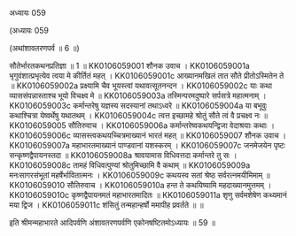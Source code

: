 अध्यायः 059

(अध्यायः 059

(अथांशावतरणपर्व ॥ 6 ॥)

सौतेर्भारतकथनप्रतिज्ञा ॥ 1 ॥
KK0106059001	शौनक उवाच ।
KK0106059001a	भृगुवंशात्प्रभृत्येव त्वया मे कीर्तितं महत् ।
KK0106059001c	आख्यानमखिलं तात सौते प्रीतोऽस्मितेन ते ॥
KK0106059002a	प्रक्ष्यामि चैव भूयस्त्वां यथावत्सूतनन्दन ।
KK0106059002c	याः कथा व्याससंपन्नास्ताश्च भूयो विचक्ष्व मे ॥
KK0106059003a	तस्मिन्परमदुष्पारे सर्पसत्रे महात्मनाम् ।
KK0106059003c	कर्मान्तरेषु यज्ञस्य सदस्यानां तथाऽध्वरे ॥
KK0106059004a	या बभूवुः कथाश्चित्रा येष्वर्थेषु यथातथम् ।
KK0106059004c	त्वत्त इच्छामहे श्रोतुं सौते त्वं वै प्रचक्ष्व नः ॥
KK0106059005	सौतिरुवाच ।
KK0106059006a	कर्मान्तरेष्वकथयन्द्विजा वेदाश्रयाः कथाः ।
KK0106059006c	व्यासस्त्वकथयच्चित्रमाख्यानं भारतं महत् ॥
KK0106059007	शौनक उवाच ।
KK0106059007a	महाभारतमाख्यानं पाण्डवानां यशस्करम् ।
KK0106059007c	जनमेजयेन पृष्टः सन्कृष्णद्वैपायनस्तदा ॥
KK0106059008a	श्रावयामास विधिवत्तदा कर्मान्तरे तु सः ।
KK0106059008c	तामहं विधिवत्पुण्यां श्रोतुमिच्छामि वै कथाम् ॥
KK0106059009a	मनःसागरसंभूतां महर्षेर्भावितात्मनः ।
KK0106059009c	कथयस्व सतां श्रेष्ठ सर्वरत्नमयीमिमाम् ॥
KK0106059010	सौतिरुवाच ।
KK0106059010a	हन्त ते कथयिष्यामि महदाख्यानमुत्तमम् ।
KK0106059010c	कृष्णद्वैपायनमतं महाभारतमादितः ॥
KK0106059011a	शृणु सर्वमशेषेण कथ्यमानं मया द्विज ।
KK0106059011c	शंसितुं तन्महान्हर्षो ममापीह प्रवर्तते ॥ ॥

इति श्रीमन्महाभारते आदिपर्वणि अंशावतरणपर्वणि एकोनषष्टितमोऽध्यायः ॥ 59 ॥
